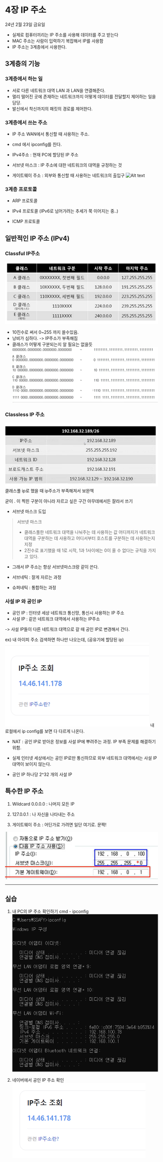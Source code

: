 # 4장 IP 주소

24년 2월 23일 금요일

- 실제로 컴퓨터끼리는 IP 주소를 사용해 데이터를 주고 받는다
- MAC 주소는 사람이 입력하기 복잡해서 IP를 사용함
- IP 주소는 3계층에서 사용한다.

## 3계층의 기능

### 3계층에서 하는 일

- 서로 다른 네트워크 대역 LAN 과 LAN을 연결해준다.
- 멀리 떨어진 곳에 존재하는 네트워크까지 어떻게 데이터를 전달할지 제어하는 일을 담당.
- 발신에서 착신까지의 패킷의 경로를 제어한다.

### 3계층에서 쓰는 주소

- IP 주소 WAN에서 통신할 때 사용하는 주소.
- cmd 에서 ipconfig를 친다.

- IPv4주소 : 현재 PC에 할당된 IP 주소
- 서브넷 마스크 : IP 주소에 대한 네트워크의 대역을 규정하는 것
- 게이트웨이 주소 : 외부와 통신할 때 사용하는 네트워크의 출입구
  ![Alt text](image.png)

### 3계층 프로토콜

- ARP 프로토콜

- IPv4 프로토콜
  (IPv6로 넘어가려는 추세가 쭉 이어지는 중..)

- ICMP 프로토콜

## 일반적인 IP 주소 (IPv4)

### Classful IP주소

![Alt text](./images/image-1.png)

- 10진수로 써서 0~255 까지 쓸수있음.
- 낭비가 심하다. -> IP주소가 부족해짐
- 클래스가 어떻게 구분되는지 알 필요는 없을듯
  ![Alt text](./images/image-2.png)

### Classless IP 주소

![Alt text](./images/image-3.png)  
클래스풀 ip로 했을 때 ip주소가 부족해져서 보완책

굳이 . 이 찍힌 구분이 아니라 자르고 싶은 구간 아무데에서든 잘라서 쓰기

- 서브넷 마스크 도입

> 서브넷 마스크
>
> - 클래스풀한 네트워크 대역을 나눠주는 데 사용하는 값
>   어디까지가 네트워크 대역을 구분하는 데 사용하고 어디서부터 호스트를 구분하는 데 사용하는지 지정
> - 2진수로 표기했을 때 1로 시작, 1과 1사이에는 0이 올 수 없다는 규칙을 가지고 있다.

- 그래서 IP 주소는 항상 서브넷마스크랑 같이 쓴다.

- 서브네틱 : 잘게 자르는 과정
- 슈퍼네틱 : 통합하는 과정

### 사설 IP 와 공인 IP

- 공인 IP : 인터넷 세상 네트워크 통신망, 통신시 사용하는 IP 주소
- 사설 IP : 같은 네트워크 대역에서 사용하는 IP주소

-> 사설 IP들이 다른 네트워크 대역으로 갈 때 공인 IP로 변경해서 간다.

ex) 내 아이피 주소 검색하면 하나만 나오는데, (공유기에 할당된 ip)  
![Alt text](./images/image-4.png)
내 로컬에서 ip config를 보면 다 다르게 나온다.

- NAT : 공인 IP로 받아온 정보를 사설 IP에 뿌려주는 과정. IP 부족 문제를 해결하기 위함.

- 실제 인터넷 세상에서는 공인 IP로만 통신하므로 외부 네트워크 대역에서는 사설 IP 대역이 보이지 않는다.

- 공인 IP 하나당 2^32 개의 사설 IP

## 특수한 IP 주소

1. Wildcard 0.0.0.0 : 나머지 모든 IP

2. 127.0.0.1 : 나 자신을 나타내는 주소

3. 게이트웨이 주소 : 어딘가로 가려면 일단 여기로. 문짝!

![Alt text](./images/image-6.png)

---

## 실습

1. 내 PC의 IP 주소 확인하기
   cmd - ipconfig  
   ![Alt text](./images/image-7.png)

2. 네이버에서 공인 IP 주소 확인  
   ![Alt text](./images/image-8.png)
